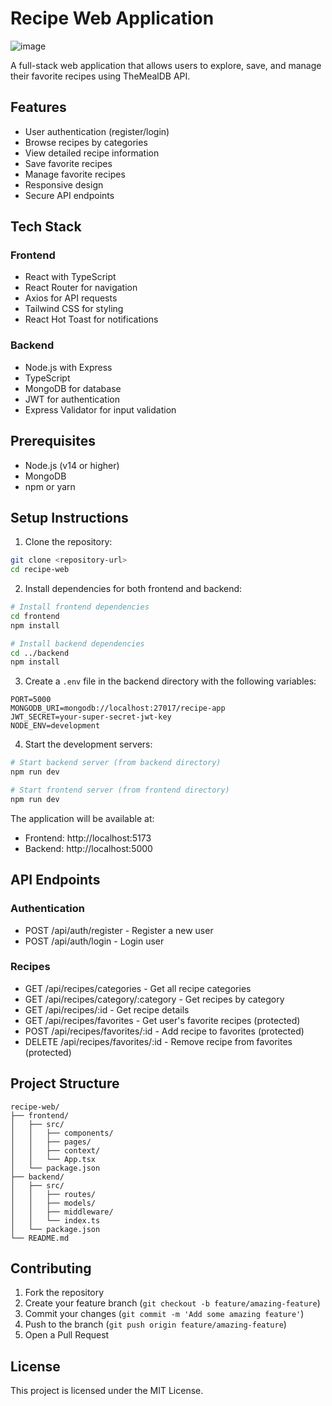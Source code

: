 # Recipe Web Application
![image](https://github.com/user-attachments/assets/6dc2c90c-ea26-4d7e-ab07-ab52e013aa78)


A full-stack web application that allows users to explore, save, and manage their favorite recipes using TheMealDB API.

## Features

- User authentication (register/login)
- Browse recipes by categories
- View detailed recipe information
- Save favorite recipes
- Manage favorite recipes
- Responsive design
- Secure API endpoints

## Tech Stack

### Frontend
- React with TypeScript
- React Router for navigation
- Axios for API requests
- Tailwind CSS for styling
- React Hot Toast for notifications

### Backend
- Node.js with Express
- TypeScript
- MongoDB for database
- JWT for authentication
- Express Validator for input validation

## Prerequisites

- Node.js (v14 or higher)
- MongoDB
- npm or yarn

## Setup Instructions

1. Clone the repository:
```bash
git clone <repository-url>
cd recipe-web
```

2. Install dependencies for both frontend and backend:
```bash
# Install frontend dependencies
cd frontend
npm install

# Install backend dependencies
cd ../backend
npm install
```

3. Create a `.env` file in the backend directory with the following variables:
```
PORT=5000
MONGODB_URI=mongodb://localhost:27017/recipe-app
JWT_SECRET=your-super-secret-jwt-key
NODE_ENV=development
```

4. Start the development servers:

```bash
# Start backend server (from backend directory)
npm run dev

# Start frontend server (from frontend directory)
npm run dev
```

The application will be available at:
- Frontend: http://localhost:5173
- Backend: http://localhost:5000

## API Endpoints

### Authentication
- POST /api/auth/register - Register a new user
- POST /api/auth/login - Login user

### Recipes
- GET /api/recipes/categories - Get all recipe categories
- GET /api/recipes/category/:category - Get recipes by category
- GET /api/recipes/:id - Get recipe details
- GET /api/recipes/favorites - Get user's favorite recipes (protected)
- POST /api/recipes/favorites/:id - Add recipe to favorites (protected)
- DELETE /api/recipes/favorites/:id - Remove recipe from favorites (protected)

## Project Structure

```
recipe-web/
├── frontend/
│   ├── src/
│   │   ├── components/
│   │   ├── pages/
│   │   ├── context/
│   │   └── App.tsx
│   └── package.json
├── backend/
│   ├── src/
│   │   ├── routes/
│   │   ├── models/
│   │   ├── middleware/
│   │   └── index.ts
│   └── package.json
└── README.md
```

## Contributing

1. Fork the repository
2. Create your feature branch (`git checkout -b feature/amazing-feature`)
3. Commit your changes (`git commit -m 'Add some amazing feature'`)
4. Push to the branch (`git push origin feature/amazing-feature`)
5. Open a Pull Request

## License

This project is licensed under the MIT License. 
